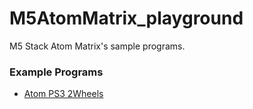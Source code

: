 # M5AtomMatrix_playground
M5 Stack Atom Matrix's sample programs.

### Example Programs

- [Atom PS3 2Wheels](https://github.com/Ar-Ray-code/M5AtomMatrix_playground/tree/main/atom_ps3_2wheels)
